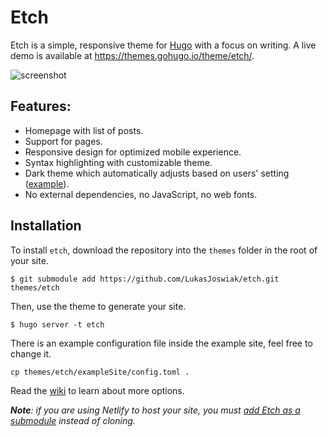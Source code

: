 # Etch

Etch is a simple, responsive theme for [Hugo](https://gohugo.io) with a focus on writing. A live demo is available at https://themes.gohugo.io/theme/etch/.

![screenshot](https://raw.githubusercontent.com/LukasJoswiak/etch/master/images/screenshot_small.png)

## Features:

* Homepage with list of posts.
* Support for pages.
* Responsive design for optimized mobile experience.
* Syntax highlighting with customizable theme.
* Dark theme which automatically adjusts based on users' setting ([example](https://github.com/LukasJoswiak/etch/wiki/Dark-mode)).
* No external dependencies, no JavaScript, no web fonts.

## Installation

To install `etch`, download the repository into the `themes` folder in the root of your site.

```
$ git submodule add https://github.com/LukasJoswiak/etch.git themes/etch
```

Then, use the theme to generate your site.

```
$ hugo server -t etch
```

There is an example configuration file inside the example site, feel free to change it.
```
cp themes/etch/exampleSite/config.toml .
```

Read the [wiki](https://github.com/LukasJoswiak/etch/wiki) to learn about more options.

***Note**: if you are using Netlify to host your site, you must [add Etch as a submodule](https://gohugo.io/hosting-and-deployment/hosting-on-netlify/#use-hugo-themes-with-netlify) instead of cloning.*
